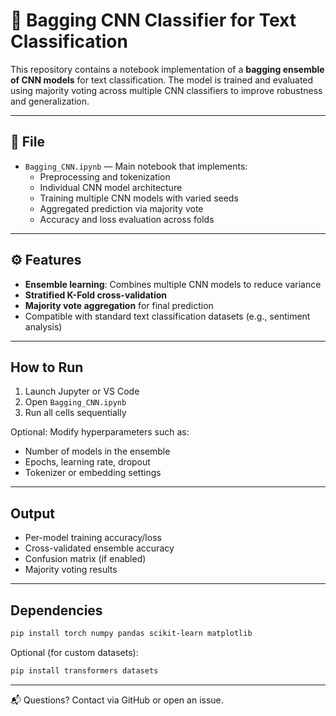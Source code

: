 # 🧠 Bagging CNN Classifier for Text Classification

This repository contains a notebook implementation of a **bagging ensemble of CNN models** for text classification. The model is trained and evaluated using majority voting across multiple CNN classifiers to improve robustness and generalization.

---

## 📂 File

- `Bagging_CNN.ipynb` — Main notebook that implements:
  - Preprocessing and tokenization
  - Individual CNN model architecture
  - Training multiple CNN models with varied seeds
  - Aggregated prediction via majority vote
  - Accuracy and loss evaluation across folds

---

## ⚙️ Features

- **Ensemble learning**: Combines multiple CNN models to reduce variance
- **Stratified K-Fold cross-validation**
- **Majority vote aggregation** for final prediction
- Compatible with standard text classification datasets (e.g., sentiment analysis)

---

## How to Run

1. Launch Jupyter or VS Code
2. Open `Bagging_CNN.ipynb`
3. Run all cells sequentially

Optional: Modify hyperparameters such as:
- Number of models in the ensemble
- Epochs, learning rate, dropout
- Tokenizer or embedding settings

---

## Output

- Per-model training accuracy/loss
- Cross-validated ensemble accuracy
- Confusion matrix (if enabled)
- Majority voting results

---

## Dependencies

```bash
pip install torch numpy pandas scikit-learn matplotlib
```

Optional (for custom datasets):

```bash
pip install transformers datasets
```
---

📬 Questions? Contact via GitHub or open an issue.
